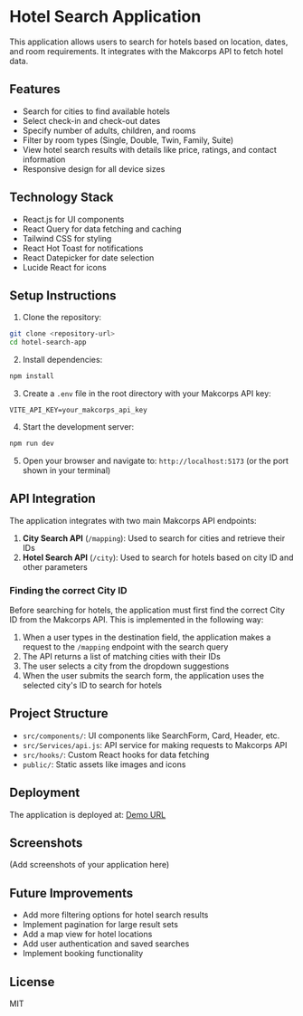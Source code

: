 # Hotel Search Application

This application allows users to search for hotels based on location, dates, and room requirements. It integrates with the Makcorps API to fetch hotel data.

## Features

- Search for cities to find available hotels
- Select check-in and check-out dates
- Specify number of adults, children, and rooms
- Filter by room types (Single, Double, Twin, Family, Suite)
- View hotel search results with details like price, ratings, and contact information
- Responsive design for all device sizes

## Technology Stack

- React.js for UI components
- React Query for data fetching and caching
- Tailwind CSS for styling
- React Hot Toast for notifications
- React Datepicker for date selection
- Lucide React for icons

## Setup Instructions

1. Clone the repository:
```bash
git clone <repository-url>
cd hotel-search-app
```

2. Install dependencies:
```bash
npm install
```

3. Create a `.env` file in the root directory with your Makcorps API key:
```
VITE_API_KEY=your_makcorps_api_key
```

4. Start the development server:
```bash
npm run dev
```

5. Open your browser and navigate to: `http://localhost:5173` (or the port shown in your terminal)

## API Integration

The application integrates with two main Makcorps API endpoints:

1. **City Search API** (`/mapping`): Used to search for cities and retrieve their IDs
2. **Hotel Search API** (`/city`): Used to search for hotels based on city ID and other parameters

### Finding the correct City ID

Before searching for hotels, the application must first find the correct City ID from the Makcorps API. This is implemented in the following way:

1. When a user types in the destination field, the application makes a request to the `/mapping` endpoint with the search query
2. The API returns a list of matching cities with their IDs
3. The user selects a city from the dropdown suggestions
4. When the user submits the search form, the application uses the selected city's ID to search for hotels

## Project Structure

- `src/components/`: UI components like SearchForm, Card, Header, etc.
- `src/Services/api.js`: API service for making requests to Makcorps API
- `src/hooks/`: Custom React hooks for data fetching
- `public/`: Static assets like images and icons

## Deployment

The application is deployed at: [Demo URL](your-demo-url)

## Screenshots

(Add screenshots of your application here)

## Future Improvements

- Add more filtering options for hotel search results
- Implement pagination for large result sets
- Add a map view for hotel locations
- Add user authentication and saved searches
- Implement booking functionality

## License

MIT
